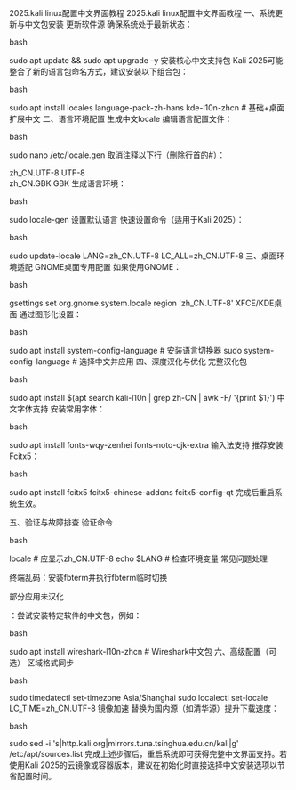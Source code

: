 2025.kali linux配置中文界面教程
2025.kali linux配置中文界面教程
一、系统更新与中文包安装
更新软件源
确保系统处于最新状态：

bash

sudo apt update && sudo apt upgrade -y
安装核心中文支持包
Kali 2025可能整合了新的语言包命名方式，建议安装以下组合包：

bash

sudo apt install locales language-pack-zh-hans kde-l10n-zhcn  # 基础+桌面扩展中文
二、语言环境配置
生成中文locale
编辑语言配置文件：

bash

sudo nano /etc/locale.gen
取消注释以下行（删除行首的#）：

zh_CN.UTF-8 UTF-8  
zh_CN.GBK GBK
生成语言环境：

bash

sudo locale-gen
设置默认语言
快速设置命令（适用于Kali 2025）：

bash

sudo update-locale LANG=zh_CN.UTF-8 LC_ALL=zh_CN.UTF-8
三、桌面环境适配
GNOME桌面专用配置
如果使用GNOME：

bash

gsettings set org.gnome.system.locale region 'zh_CN.UTF-8'
XFCE/KDE桌面
通过图形化设置：

bash

sudo apt install system-config-language  # 安装语言切换器
sudo system-config-language  # 选择中文并应用
四、深度汉化与优化
完整汉化包

bash

sudo apt install $(apt search kali-l10n | grep zh-CN | awk -F/ '{print $1}')
中文字体支持
安装常用字体：

bash

sudo apt install fonts-wqy-zenhei fonts-noto-cjk-extra
输入法支持
推荐安装Fcitx5：

bash

sudo apt install fcitx5 fcitx5-chinese-addons fcitx5-config-qt
完成后重启系统生效。

五、验证与故障排查
验证命令

bash

locale  # 应显示zh_CN.UTF-8
echo $LANG  # 检查环境变量
常见问题处理

终端乱码：安装fbterm并执行fbterm临时切换

部分应用未汉化

：尝试安装特定软件的中文包，例如：

bash

sudo apt install wireshark-l10n-zhcn  # Wireshark中文包
六、高级配置（可选）
区域格式同步

bash

sudo timedatectl set-timezone Asia/Shanghai
sudo localectl set-locale LC_TIME=zh_CN.UTF-8
镜像加速
替换为国内源（如清华源）提升下载速度：

bash

sudo sed -i 's|http.kali.org|mirrors.tuna.tsinghua.edu.cn/kali|g' /etc/apt/sources.list
完成上述步骤后，重启系统即可获得完整中文界面支持。若使用Kali 2025的云镜像或容器版本，建议在初始化时直接选择中文安装选项以节省配置时间。
